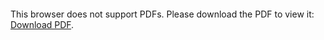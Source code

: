<object data="https://github.com/nathanheidacker/physarum-polycephalum/blob/main/paper.pdf" type="application/pdf" width="700px" height="700px">
    <embed src="https://github.com/nathanheidacker/physarum-polycephalum/blob/main/paper.pdf">
        <p>This browser does not support PDFs. Please download the PDF to view it: <a href="https://github.com/nathanheidacker/physarum-polycephalum/blob/main/paper.pdf">Download PDF</a>.</p>
    </embed>
</object>

